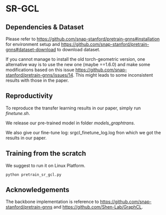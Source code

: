 # SR-GCL

## Dependencies & Dataset

Please refer to https://github.com/snap-stanford/pretrain-gnns#installation for environment setup and https://github.com/snap-stanford/pretrain-gnns#dataset-download to download dataset.

If you cannot manage to install the old torch-geometric version, one alternative way is to use the new one (maybe ==1.6.0) and make some modifications based on this issue https://github.com/snap-stanford/pretrain-gnns/issues/14.
This might leads to some inconsistent results with those in the paper.



## Reproductivity

To reproduce the transfer learning results in our paper, simply run *finetune.sh*. 

We release our pre-trained model in folder *models_graphtrans*.

We also give our fine-tune log: srgcl_finetune_log.log fron which we got the results in our paper.



## Training from the scratch

We suggest to run it on Linux Platform.

```
python pretrain_sr_gcl.py
```



## Acknowledgements

The backbone implementation is reference to https://github.com/snap-stanford/pretrain-gnns and https://github.com/Shen-Lab/GraphCL.
